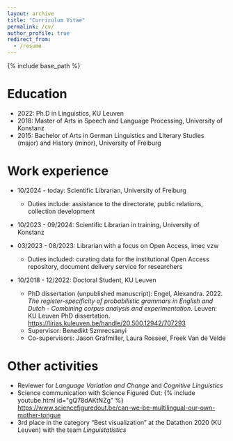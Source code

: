 ```yaml
---
layout: archive
title: "Curriculum Vitae"
permalink: /cv/
author_profile: true
redirect_from:
  - /resume
---
```


{% include base_path %}

Education
======
* 2022: Ph.D in Linguistics, KU Leuven
* 2018: Master of Arts in Speech and Language Processing, University of Konstanz
* 2015: Bachelor of Arts in German Linguistics and Literary Studies (major) and History (minor), University of Freiburg

Work experience
======
* 10/2024 - today: Scientific Librarian, University of Freiburg
   * Duties include: assistance to the directorate, public relations, collection development
     
* 10/2023 - 09/2024: Scientific Librarian in training, University of Konstanz

* 03/2023 - 08/2023: Librarian with a focus on Open Access, imec vzw
  * Duties included: curating data for the institutional Open Access repository, document delivery service for researchers

* 10/2018 - 12/2022: Doctoral Student, KU Leuven
  * PhD dissertation (unpublished manuscript): Engel, Alexandra. 2022. *The register-specificity of probabilistic grammars in English and Dutch - Combining corpus analysis and experimentation*. Leuven: KU Leuven PhD dissertation. <a href="https://lirias.kuleuven.be/handle/20.500.12942/707293">https://lirias.kuleuven.be/handle/20.500.12942/707293</a>
  * Supervisor: Benedikt Szmrecsanyi
  * Co-supervisors: Jason Grafmiller, Laura Rosseel, Freek Van de Velde
  

Other activities
======
* Reviewer for *Language Variation and Change* and *Cognitive Linguistics*
* Science communication with Science Figured Out: 
{% include youtube.html id="gQ78dAKtNZg" %}
<a href="https://www.sciencefiguredout.be/can-we-be-multilingual-our-own-mother-tongue">https://www.sciencefiguredout.be/can-we-be-multilingual-our-own-mother-tongue</a>
* 3rd place in the category “Best visualization” at the Datathon 2020 (KU Leuven) with the team *Linguistatistics*

  
